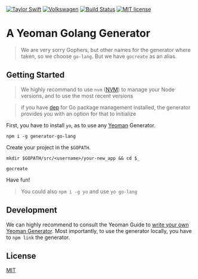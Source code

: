 [![Taylor Swift](https://img.shields.io/badge/secured%20by-taylor%20swift-brightgreen.svg)](https://twitter.com/SwiftOnSecurity)
[![Volkswagen](https://auchenberg.github.io/volkswagen/volkswargen_ci.svg?v=1)](https://github.com/auchenberg/volkswagen)
[![Build Status](https://travis-ci.org/axelspringer/generator-go-lang.svg?branch=master)](https://travis-ci.org/axelspringer/generator-go-lang)
[![MIT license](http://img.shields.io/badge/license-MIT-brightgreen.svg)](http://opensource.org/licenses/MIT)

# A Yeoman Golang Generator

> We are very sorry Gophers, but other names for the generator where taken, so we choose `go-lang`. But we have `gocreate` as an alias.

## Getting Started

> We highly recommand to use `nvm` ([NVM](https://github.com/creationix/nvm)) to manage your Node versions, and to use the most recent versions

> if you have [dep](https://github.com/golang/dep) for Go package management installed, the generator provides you with an option for that to initialize

First, you have to install `yo`, as to use any [Yeoman](http://yeoman.io/) Generator. 

```
npm i -g generator-go-lang
```

Create your project in the `$GOPATH`.

```
mkdir $GOPATH/src/<username>/your-new_app && cd $_
```

```
gocreate
```

Have fun!

> You could also `npm i -g yo` and use `yo go-lang`

## Development

We can highly recommend to consult the Yeoman Guide to [write your own Yeoman Generator](http://yeoman.io/authoring/). Most importantly, to use the generator locally, you have to `npm link` the generator.

## License
[MIT](/LICENSE)
